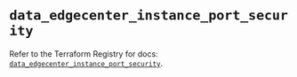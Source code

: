 # `data_edgecenter_instance_port_security`

Refer to the Terraform Registry for docs: [`data_edgecenter_instance_port_security`](https://registry.terraform.io/providers/edge-center/edgecenter/0.10.3/docs/data-sources/instance_port_security).
